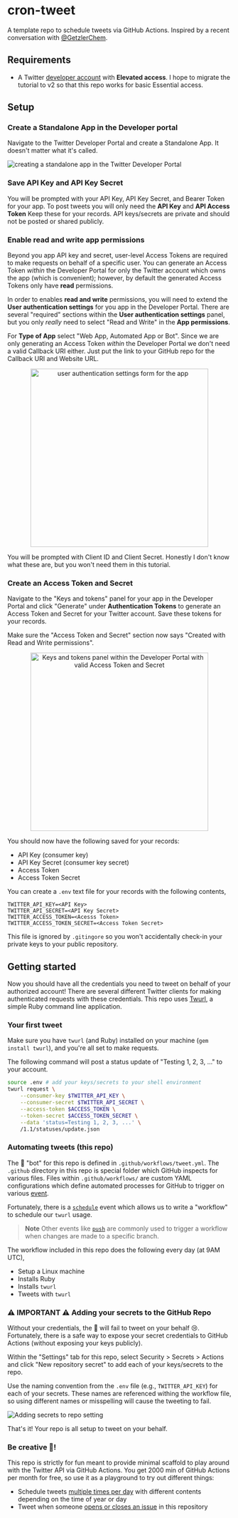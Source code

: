 # cron-tweet

A template repo to schedule tweets via GitHub Actions. Inspired by a recent
conversation with [@GetzlerChem](https://twitter.com/GetzlerChem).

## Requirements

- A Twitter
  [developer account](https://developer.twitter.com/en/docs/twitter-api/getting-started/getting-access-to-the-twitter-api)
  with **Elevated access**. I hope to migrate the tutorial to v2 so that this repo works for basic Essential access.

## Setup

### Create a Standalone App in the Developer portal

Navigate to the Twitter Developer Portal and create a Standalone App. It doesn't
matter what it's called.

![creating a standalone app in the Twitter Developer Portal](https://user-images.githubusercontent.com/24403730/189489479-d0bc66b1-5c0c-4cc7-bef6-4bbc90fcfd5f.png)

### Save API Key and API Key Secret

You will be prompted with your API Key, API Key Secret, and Bearer Token for
your app. To post tweets you will only need the **API Key** and **API Access
Token** Keep these for your records. API keys/secrets are private and should not
be posted or shared publicly.

### Enable read and write app permissions

Beyond you app API key and secret, user-level Access Tokens are required to make
requests on behalf of a specific user. You can generate an Access Token _within_
the Developer Portal for only the Twitter account which owns the app (which is
convenient); however, by default the generated Access Tokens only have **read**
permissions.

In order to enables **read and write** permissions, you will need to extend the
**User authentication settings** for you app in the Developer Portal. There are
several "required" sections within the **User authentication settings** panel,
but you only _really_ need to select "Read and Write" in the **App
permissions**.

For **Type of App** select "Web App, Automated App or Bot". Since we are only
generating an Access Token _within_ the Developer Portal we don't need a valid
Callback URI either. Just put the link to your GitHub repo for the Callback URI
and Website URL.

<p align="center">
<img width="400" alt="user authentication settings form for the app" src="https://user-images.githubusercontent.com/24403730/189490431-bffd406b-5ce5-452b-bf3f-12b6a8d44872.png">
</p>

You will be prompted with Client ID and Client Secret. Honestly I don't know
what these are, but you won't need them in this tutorial.

### Create an Access Token and Secret

Navigate to the "Keys and tokens" panel for your app in the Developer Portal and
click "Generate" under **Authentication Tokens** to generate an Access Token and
Secret for your Twitter account. Save these tokens for your records.

Make sure the "Access Token and Secret" section now says "Created with Read and
Write permissions".

<p align="center">
<img width="400" alt="Keys and tokens panel within the Developer Portal with valid Access Token and Secret" src="https://user-images.githubusercontent.com/24403730/189490761-b8c99353-4cb6-4e6e-b2bf-429825c21c4b.png">
</p>

You should now have the following saved for your records:

- API Key (consumer key)
- API Key Secret (consumer key secret)
- Access Token
- Access Token Secret

You can create a `.env` text file for your records with the following contents,

```
TWITTER_API_KEY=<API Key>
TWITTER_API_SECRET=<API Key Secret>
TWITTER_ACCESS_TOKEN=<Acesss Token>
TWITTER_ACCESS_TOKEN_SECRET=<Access Token Secret>
```

This file is ignored by `.gitingore` so you won't accidentally check-in your
private keys to your public repository.

## Getting started

Now you should have all the credentials you need to tweet on behalf of your
authorized account! There are several different Twitter clients for making
authenticated requests with these credentials. This repo uses
[Twurl](https://github.com/twitter/twurl), a simple Ruby command line
application.

### Your first tweet

Make sure you have `twurl` (and Ruby) installed on your machine
(`gem install twurl`), and you're all set to make requests.

The following command will post a status update of "Testing 1, 2, 3, ..." to
your account.

```bash
source .env # add your keys/secrets to your shell environment
twurl request \
	--consumer-key $TWITTER_API_KEY \
	--consumer-secret $TWITTER_API_SECRET \
	--access-token $ACCESS_TOKEN \
	--token-secret $ACCESS_TOKEN_SECRET \
	--data 'status=Testing 1, 2, 3, ...' \
	/1.1/statuses/update.json
```

### Automating tweets (this repo)

The 🤖 "bot" for this repo is defined in `.github/workflows/tweet.yml`. The
`.github` directory in this repo is special folder which GitHub inspects for
various files. Files within `.github/workflows/` are custom YAML configurations
which define automated processes for GitHub to trigger on various
[event](https://docs.github.com/en/actions/using-workflows/events-that-trigger-workflows).

Fortunately, there is a
[`schedule`](https://docs.github.com/en/actions/using-workflows/events-that-trigger-workflows#schedule)
event which allows us to write a "workflow" to schedule our `twurl` usage.

> **Note** Other events like
> [`push`](https://docs.github.com/en/actions/using-workflows/events-that-trigger-workflows#push)
> are commonly used to trigger a workflow when changes are made to a specific
> branch.

The workflow included in this repo does the following every day (at 9AM UTC),

- Setup a Linux machine
- Installs Ruby
- Installs `twurl`
- Tweets with `twurl`

### ⚠️ IMPORTANT ⚠️ Adding your secrets to the GitHub Repo

Without your credentials, the 🤖 will fail to tweet on your behalf 😢.
Fortunately, there is a safe way to expose your secret credentials to GitHub
Actions (without exposing your keys publicly).

Within the "Settings" tab for this repo, select Security > Secrets > Actions and
click "New repository secret" to add each of your keys/secrets to the repo.

Use the naming convention from the `.env` file (e.g., `TWITTER_API_KEY`) for
each of your secrets. These names are referenced withing the workflow file, so
using different names or misspelling will cause the tweeting to fail.

![Adding secrets to repo setting](https://user-images.githubusercontent.com/24403730/189492790-fd1f28f5-39dd-4819-a098-92455418ddc1.png)

That's it! Your repo is all setup to tweet on your behalf.

### Be creative 🎨!

This repo is strictly for fun meant to provide minimal scaffold to play around
with the Twitter API via GitHub Actions. You get 2000 min of GitHub Actions per
month for free, so use it as a playground to try out different things:

- Schedule tweets
  [multiple times per day](https://docs.github.com/en/actions/using-workflows/events-that-trigger-workflows#schedule)
  with different contents depending on the time of year or day
- Tweet when someone
  [opens or closes an issue](https://docs.github.com/en/actions/using-workflows/events-that-trigger-workflows#issues)
  in this repository
